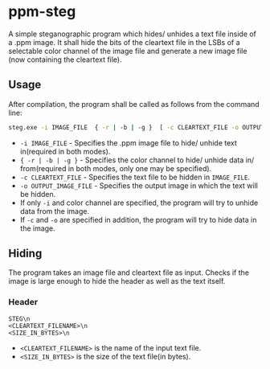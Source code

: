 # ppm-steg
A simple steganographic program which hides/ unhides a text file inside of a .ppm image.
It shall hide the bits of the cleartext file in the LSBs of a selectable color channel of the image file and generate a new image file (now containing the cleartext file).

## Usage
After compilation, the program shall be called as follows from the command line:
```sh
steg.exe -i IMAGE_FILE  { -r | -b | -g }  [ -c CLEARTEXT_FILE -o OUTPUT_IMAGE_FILE ]
```
* `-i IMAGE_FILE`         - Specifies the .ppm image file to hide/ unhide text in(required in both modes).
* `{ -r | -b | -g }`      - Specifies the color channel to hide/ unhide data in/ from(required in both modes, only one may be specified).
* `-c CLEARTEXT_FILE`     - Specifies the text file to be hidden in `IMAGE_FILE`.
* `-o OUTPUT_IMAGE_FILE`  - Specifies the output image in which the text will be hidden.
* If only `-i` and color channel are specified, the program will try to unhide data from the image.
* If `-c` and `-o` are specified in addition, the program will try to hide data in the image.

## Hiding
The program takes an image file and cleartext file as input.
Checks if the image is large enough to hide the header as well as the text itself.

### Header
```
STEG\n
<CLEARTEXT_FILENAME>\n
<SIZE_IN_BYTES>\n
```
* `<CLEARTEXT_FILENAME>` is the name of the input text file.
* `<SIZE_IN_BYTES>` is the size of the text file(in bytes).


